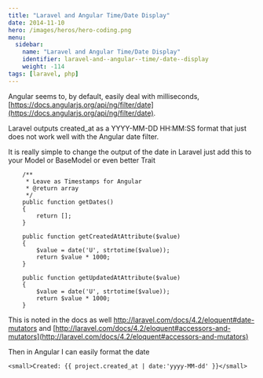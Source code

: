 ```yaml
---
title: "Laravel and Angular Time/Date Display"
date: 2014-11-10
hero: /images/heros/hero-coding.png
menu:
  sidebar:
    name: "Laravel and Angular Time/Date Display"
    identifier: laravel-and--angular--time/-date--display
    weight: -114
tags: [laravel, php]
---
```


Angular seems to, by default, easily deal with milliseconds, [https://docs.angularjs.org/api/ng/filter/date](https://docs.angularjs.org/api/ng/filter/date).

Laravel outputs created_at as a YYYY-MM-DD HH:MM:SS format that just does not work well with the Angular date filter.

It is really simple to change the output of the date in Laravel just add this to your Model or BaseModel or even better Trait 

~~~
    /**
     * Leave as Timestamps for Angular
     * @return array
     */
    public function getDates()
    {
        return [];
    }

    public function getCreatedAtAttribute($value)
    {
        $value = date('U', strtotime($value));
        return $value * 1000;
    }

    public function getUpdatedAtAttribute($value)
    {
        $value = date('U', strtotime($value));
        return $value * 1000;
    }
~~~

This is noted in the docs as well http://laravel.com/docs/4.2/eloquent#date-mutators and [http://laravel.com/docs/4.2/eloquent#accessors-and-mutators](http://laravel.com/docs/4.2/eloquent#accessors-and-mutators)


Then in Angular I can easily format the date

~~~
<small>Created: {{ project.created_at | date:'yyyy-MM-dd' }}</small>
~~~